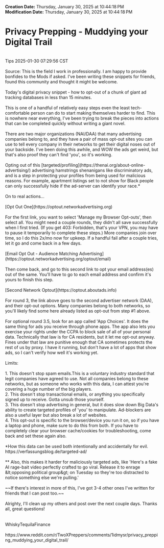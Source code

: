 <div><b>Creation Date:</b> Thursday, January 30, 2025 at 10:44:18 PM<br></div>
<div><b>Modification Date:</b> Thursday, January 30, 2025 at 10:44:18 PM<br></div>
<div><h1>Privacy Prepping - Muddying your Digital Trail</h1></div>
<div><br></div>
<div>Tips 2025-01-30 07:29:56 CST</div>
<div><br></div>
<div>Source: This is the field I work in professionally. I am happy to provide bonfides to the Mods if asked. I've been writing these snippets for friends, found this community and thought it might be welcome. </div>
<div><br></div>
<div>Today's digital privacy snippet - how to opt-out of a chunk of giant ad tracking databases in less than 15 minutes. </div>
<div><br></div>
<div>This is one of a handful of relatively easy steps even the least tech-comfortable person can do to start making themselves harder to find. This is nowhere near everything, I've been trying to break the pieces into actions that can be completed quickly without writing a giant novel. </div>
<div><br></div>
<div>There are two major organizations (NAI/DAA) that many advertising companies belong to, and they have a pair of mass opt-out sites you can use to tell every company in their networks to get their digital noses out of your backside. I've been doing this awhile, and WOW the ads get weird, but that's also proof they can't find 'you', so it's working.</div>
<div><br></div>
<div>Opting out of this [targeted/profiling](https://thenai.org/about-online-advertising/) advertising hamstrings shenanigans like discriminatory ads, and is a step in protecting your profiles from being used for malicious reasons.  For example, apartment listings set to not show for Black people can only successfully hide if the ad-server can identify your race.*</div>
<div><br></div>
<div>On to real actions...</div>
<div><br></div>
<div>[Opt Out One](https://optout.networkadvertising.org)</div>
<div><br></div>
<div>For the first link, you want to select 'Manage my Browser Opt-outs', then select all. You might need a couple rounds, they didn't all save successfully when I first tried. (If you get 403: Forbidden, that's your VPN, you may have to pause it temporarily to complete these steps.) More companies join over time, so I do this 2x/mo now for upkeep. If a handful fail after a couple tries, let it go and come back in a few days. </div>
<div><br></div>
<div>[Email Opt Out - Audience Matching Advertising](https://optout.networkadvertising.org/optout/email)</div>
<div><br></div>
<div>Then come back, and go to this second link to opt your email address(es) out of the same. You'll have to go to each email address and confirm it's yours to finish this step.</div>
<div><br></div>
<div>[Second Network Optout](https://optout.aboutads.info)</div>
<div><br></div>
<div>For round 3, the link above goes to the second advertiser network (DAA), and their opt-out options. Many companies belong to both networks, so you'll likely find some here already listed as opt-out from step #1 above.</div>
<div><br></div>
<div>For optional round 3.5, look for an app called 'App Choices'. It does the same thing for ads you receive through phone apps. The app also lets you exercise your rights under the CCPA to block sale of all of your personal data. Technically that law is for CA residents, but it let me opt-out anyway. Fines under that law are punitive enough that CA sometimes protects the rest of us by proxy. I have it running, but don't have a lot of apps that show ads, so I can't verify how well it's working yet.</div>
<div><br></div>
<div>Limits:</div>
<div><br></div>
<div>1. This doesn't stop spam emails.This is a voluntary industry standard that legit companies have agreed to use. Not all companies belong to these networks, but as someone who works with this data, I can attest you're covering a huge number of the big players. </div>
<div>2. This doesn't stop transactional emails, or anything you specifically signed up to receive. Gotta unsub those yourself.</div>
<div>3. This doesn't stop advertising in general, but it does slow down Big Data's ability to create targeted profiles of 'you' to manipulate. Ad-blockers are also a useful layer but also break a lot of websites. </div>
<div>4. This opt-out is specific to the browser/device you run it on, so if you have a laptop and phone, make sure to do this from both. If you have to completely clear your browser cache/cookies for troubleshooting, come back and set these again also.</div>
<div><br></div>
<div>*How this data can be used both intentionally and accidentally for evil. https://verfassungsblog.de/targeted-ad/</div>
<div><br></div>
<div>** Also, this makes it harder for maliciously targeted ads, like 'Here's a fake AI rage-bait video perfectly crafted to go viral. Release it to enrage &amplt;opposing political group&ampgt; on Tuesday so they're too distracted to notice something else we're pulling.'</div>
<div><br></div>
<div>~~If there's interest in more of this, I've got 3-4 other ones I've written for friends that I can post too.~~</div>
<div><br></div>
<div>Alrighty, I'll clean up my others and post over the next couple days. Thanks all, great questions!</div>
<div><br></div>
<div><br></div>
<div>WhiskyTequilaFinance</div>
<div><br></div>
<div>https://www.reddit.com/r/TwoXPreppers/comments/1idmysr/privacy_prepping_muddying_your_digital_trail/</div>

